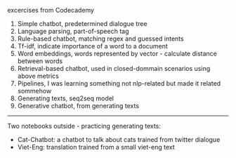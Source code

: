excercises from Codecademy 

1. Simple chatbot, predetermined dialogue tree
2. Language parsing, part-of-speech tag
3. Rule-based chatbot, matching regex and guessed intents
4. Tf-idf, indicate importance of a word to a document
5. Word embeddings, words represented by vector - calculate distance between words
6. Retrieval-based chatbot, used in closed-dommain scenarios using above metrics
7. Pipelines, I was learning something not nlp-related but made it related sommehow
8. Generating texts, seq2seq model
9. Generative chatbot, from generating texts

------------------------------
Two notebooks outside - practicing generating texts:
- Cat-Chatbot: a chatbot to talk about cats trained from twitter dialogue
- Viet-Eng: translation trained from a small viet-eng text
